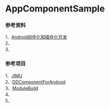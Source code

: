 # AppComponentSample

### 参考资料    
1、[Android组件化和插件化开发](https://www.cnblogs.com/android-blogs/p/5703355.html)        
2、[]()   
3、[]()   

### 参考项目  
1、[JIMU](https://github.com/mqzhangw/JIMU)    
2、[DDComponentForAndroid](https://github.com/luojilab/DDComponentForAndroid)   
3、[ModuleBuild]()   
4、[]()   
5、[]()    

